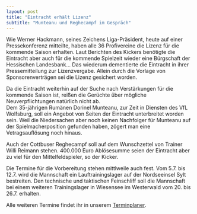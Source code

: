 ```yaml
---
layout: post
title: "Eintracht erhält Lizenz"
subtitle: "Munteanu und Reghecampf im Gespräch"
---
```


Wie Werner Hackmann, seines Zeichens Liga-Präsident, heute auf einer Pressekonferenz mitteilte, haben alle 36 Profivereine die Lizenz für die kommende Saison erhalten. Laut Berichten des Kickers benötigte die Eintracht aber auch für die kommende Spielzeit wieder eine Bürgschaft der Hessischen Landesbank... Das wiederum dementierte die Eintracht in ihrer Pressemitteilung zur Lizenzvergabe. Allein durch die Vorlage von Sponsorenverträgen sei die Lizenz gesichert worden.

Da die Eintracht weiterhin auf der Suche nach Verstärkungen für die kommende Saison ist, reißen die Gerüchte über mögliche Neuverpflichtungen natürlich nicht ab.  
Dem 35-jährigen Rumänen Dorinel Munteanu, zur Zeit in Diensten des VfL Wolfsburg, soll ein Angebot von Seiten der Eintracht unterbreitet worden sein. Weil die Niedersachen aber noch keinen Nachfolger für Munteanu auf der Spielmacherposition gefunden haben, zögert man eine Vetragsauflösung noch hinaus.

Auch der Cottbuser Reghecampf soll auf dem Wunschzettel von Trainer Willi Reimann stehen. 400.000 Euro Ablösesumme seien der Eintracht aber zu viel für den Mittelfeldspieler, so der Kicker.

Die Termine für die Vorbereitung stehen mittlweile auch fest. Vom 5.7. bis 12.7. wird die Mannschaft ein Lauftrainingslager auf der Nordseeinsel Sylt bestreiten. Den technische und taktischen Feinschliff soll die Mannschaft bei einem weiteren Trainingslager in Wiesensee im Westerwald vom 20. bis 26.7. erhalten.

Alle weiteren Termine findet ihr in unserem [Terminplaner](http://eintracht-stats.de/content/termine.htm).
